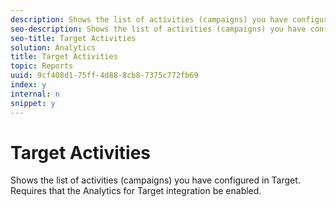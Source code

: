 ```yaml
---
description: Shows the list of activities (campaigns) you have configured in Target. Requires that the Analytics for Target integration be enabled.
seo-description: Shows the list of activities (campaigns) you have configured in Target. Requires that the Analytics for Target integration be enabled.
seo-title: Target Activities
solution: Analytics
title: Target Activities
topic: Reports
uuid: 9cf408d1-75ff-4d88-8cb8-7375c772fb69
index: y
internal: n
snippet: y
---
```


# Target Activities

Shows the list of activities (campaigns) you have configured in Target. Requires that the Analytics for Target integration be enabled.


